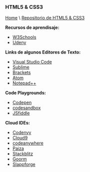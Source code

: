 ### HTML5 & CSS3


[Home](https://profesantiago.github.io) \ [Repositorio de HTML5 & CSS3](https://github.com/ProfeSantiago/HTML5-CSS3)

**Recursos de aprendisaje:**
- [W3Schools](https://www.w3schools.com/)
- [Udeny](https://www.udemy.com/)

**Links de algunos Editores de Texto:**
- [Visual Studio Code](https://code.visualstudio.com/download)
- [Sublime](https://www.sublimetext.com/)
- [Brackets](http://brackets.io/)
- [Atom](https://atom.io/)
- [Notepad++](https://notepad-plus-plus.org/)

**Code Playgrounds:**
- [Codepen](https://codepen.io/)
- [codesandbox](https://codesandbox.io)
- [JSfiddle](https://jsfiddle.net/)

**Cloud IDEs:**
- [Codenvy](https://codenvy.io)
- [Cloud9](https://c9.io)
- [codeanywhere](https://codeanywhere.com/)
- [Paiza](https://paiza.io/es)
- [Stackblitz](https://stackblitz.com/)
- [Goorm](https://www.goorm.io/)
- [Slappforge](https://slappforge.com/)

 
